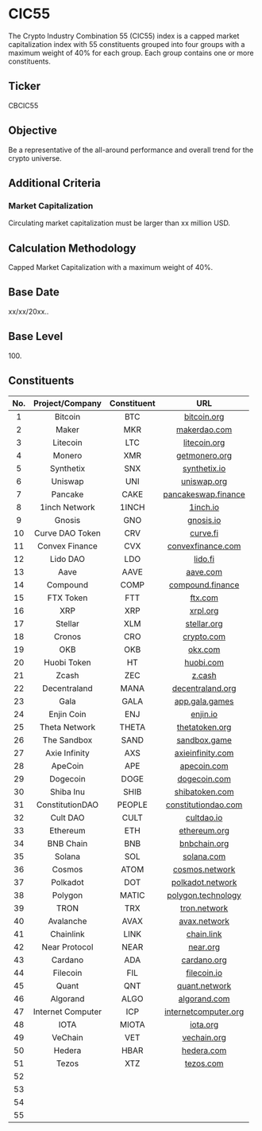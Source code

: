 # CIC55

The Crypto Industry Combination 55 (CIC55) index is a capped market capitalization index with 55 constituents grouped into four groups with a maximum weight of 40% for each group. Each group contains one or more constituents.

## Ticker

CBCIC55

## Objective

Be a representative of the all-around performance and overall trend for the crypto universe.

## Additional Criteria

### Market Capitalization

Circulating market capitalization must be larger than xx million USD.

## Calculation Methodology

Capped Market Capitalization with a maximum weight of 40%.

## Base Date

xx/xx/20xx..

## Base Level

100\.

## Constituents

| No. |  Project/Company  | Constituent |                              URL                             |
| :-: | :---------------: | :---------: | :----------------------------------------------------------: |
|  1  |      Bitcoin      |     BTC     |            [bitcoin.org](https://bitcoin.org/en/)            |
|  2  |       Maker       |     MKR     |             [makerdao.com](https://makerdao.com/)            |
|  3  |      Litecoin     |     LTC     |             [litecoin.org](https://litecoin.org/)            |
|  4  |       Monero      |     XMR     |          [getmonero.org](https://www.getmonero.org/)         |
|  5  |     Synthetix     |     SNX     |             [synthetix.io](https://synthetix.io/)            |
|  6  |      Uniswap      |     UNI     |              [uniswap.org](https://uniswap.org/)             |
|  7  |      Pancake      |     CAKE    |      [pancakeswap.finance](https://pancakeswap.finance/)     |
|  8  |   1inch Network   |    1INCH    |                 [1inch.io](https://1inch.io/)                |
|  9  |       Gnosis      |     GNO     |                [gnosis.io](https://gnosis.io/)               |
|  10 |  Curve DAO Token  |     CRV     |                 [curve.fi](https://curve.fi/)                |
|  11 |   Convex Finance  |     CVX     |      [convexfinance.com](https://www.convexfinance.com/)     |
|  12 |      Lido DAO     |     LDO     |                  [lido.fi](https://lido.fi/)                 |
|  13 |        Aave       |     AAVE    |                 [aave.com](https://aave.com/)                |
|  14 |      Compound     |     COMP    | [compound.finance](https://compound.finance/governance/comp) |
|  15 |     FTX Token     |     FTT     |                  [ftx.com](https://ftx.com/)                 |
|  16 |        XRP        |     XRP     |                 [xrpl.org](https://xrpl.org/)                |
|  17 |      Stellar      |     XLM     |            [stellar.org](https://www.stellar.org/)           |
|  18 |       Cronos      |     CRO     |               [crypto.com](https://crypto.com/)              |
|  19 |        OKB        |     OKB     |                [okx.com](https://www.okx.com/)               |
|  20 |    Huobi Token    |      HT     |              [huobi.com](https://www.huobi.com/)             |
|  21 |       Zcash       |     ZEC     |                   [z.cash](https://z.cash/)                  |
|  22 |    Decentraland   |     MANA    |         [decentraland.org](https://decentraland.org/)        |
|  23 |        Gala       |     GALA    |           [app.gala.games](https://app.gala.games/)          |
|  24 |     Enjin Coin    |     ENJ     |                 [enjin.io](https://enjin.io/)                |
|  25 |   Theta Network   |    THETA    |         [thetatoken.org](https://www.thetatoken.org/)        |
|  26 |    The Sandbox    |     SAND    |         [sandbox.game](https://www.sandbox.game/en/)         |
|  27 |   Axie Infinity   |     AXS     |         [axieinfinity.com](https://axieinfinity.com/)        |
|  28 |      ApeCoin      |     APE     |              [apecoin.com](https://apecoin.com/)             |
|  29 |      Dogecoin     |     DOGE    |             [dogecoin.com](https://dogecoin.com/)            |
|  30 |     Shiba Inu     |     SHIB    |           [shibatoken.com](https://shibatoken.com/)          |
|  31 |  ConstitutionDAO  |    PEOPLE   |    [constitutiondao.com](https://www.constitutiondao.com/)   |
|  32 |      Cult DAO     |     CULT    |               [cultdao.io](https://cultdao.io/)              |
|  33 |      Ethereum     |     ETH     |           [ethereum.org](https://ethereum.org/en/)           |
|  34 |     BNB Chain     |     BNB     |            [bnbchain.org](https://bnbchain.org/en)           |
|  35 |       Solana      |     SOL     |              [solana.com](https://solana.com/zh)             |
|  36 |       Cosmos      |     ATOM    |           [cosmos.network](https://cosmos.network/)          |
|  37 |      Polkadot     |     DOT     |         [polkadot.network](https://polkadot.network/)        |
|  38 |      Polygon      |    MATIC    |       [polygon.technology](https://polygon.technology/)      |
|  39 |        TRON       |     TRX     |             [tron.network](https://tron.network/)            |
|  40 |     Avalanche     |     AVAX    |           [avax.network](https://www.avax.network/)          |
|  41 |     Chainlink     |     LINK    |               [chain.link](https://chain.link/)              |
|  42 |   Near Protocol   |     NEAR    |                 [near.org](https://near.org/)                |
|  43 |      Cardano      |     ADA     |              [cardano.org](https://cardano.org/)             |
|  44 |      Filecoin     |     FIL     |           [filecoin.io](https://filecoin.io/zh-cn/)          |
|  45 |       Quant       |     QNT     |            [quant.network](https://quant.network/)           |
|  46 |      Algorand     |     ALGO    |           [algorand.com](https://www.algorand.com/)          |
|  47 | Internet Computer |     ICP     |     [internetcomputer.org](https://internetcomputer.org/)    |
|  48 |        IOTA       |    MIOTA    |               [iota.org](https://www.iota.org/)              |
|  49 |      VeChain      |     VET     |            [vechain.org](https://www.vechain.org/)           |
|  50 |       Hedera      |     HBAR    |               [hedera.com](https://hedera.com/)              |
|  51 |       Tezos       |     XTZ     |                [tezos.com](https://tezos.com/)               |
|  52 |                   |             |                                                              |
|  53 |                   |             |                                                              |
|  54 |                   |             |                                                              |
|  55 |                   |             |                                                              |

